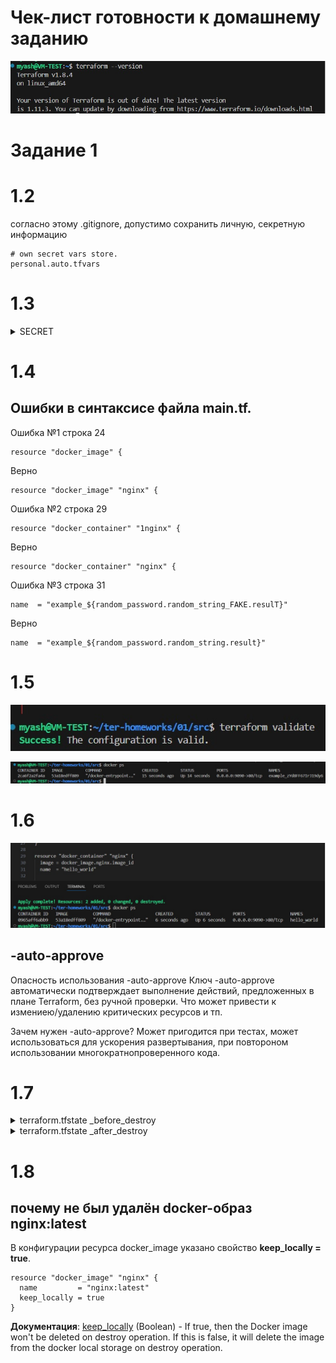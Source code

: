 # Чек-лист готовности к домашнему заданию
![Terraform Version](https://github.com/Myash-New/ter-homeworks/blob/main/01/01/task01version.jpg)

# Задание 1
# 1.2
согласно этому .gitignore, допустимо сохранить личную, секретную информацию
```
# own secret vars store.
personal.auto.tfvars
```
# 1.3
<details>
  <summary>SECRET</summary>
  
```
"result": "zYd8FF67IrJ19dy6",
```

</details>

# 1.4
## Ошибки в синтаксисе файла main.tf.
Ошибка №1 строка 24
```
resource "docker_image" {
```
Верно
```
resource "docker_image" "nginx" {
```
Ошибка №2 строка 29
```
resource "docker_container" "1nginx" {
```
Верно
```
resource "docker_container" "nginx" {
```
Ошибка №3 строка 31
```
name  = "example_${random_password.random_string_FAKE.resulT}"
```
Верно
```
name  = "example_${random_password.random_string.result}"
```
# 1.5

![validate](https://github.com/Myash-New/ter-homeworks/blob/main/01/01/task01validate.jpg)

![docker_ps](https://github.com/Myash-New/ter-homeworks/blob/main/01/01/task01docker_ps.jpg)

# 1.6

![docker_ps_after_name_change](https://github.com/Myash-New/ter-homeworks/blob/main/01/01/task01docker_ps2.jpg)

## -auto-approve
Опасность использования -auto-approve
Ключ -auto-approve автоматически подтверждает выполнение действий, предложенных в плане Terraform, без ручной проверки. 
Что может привести к измениею/удалению критических ресурсов и тп.

Зачем нужен -auto-approve?
Может пригодится при тестах, может использоваться для ускорения развертывания, при повтороном использовании многократнопроверенного кода. 

# 1.7

<details>
  <summary>terraform.tfstate _before_destroy</summary>
  
```
{
  "version": 4,
  "terraform_version": "1.8.4",
  "serial": 29,
  "lineage": "04578dc8-38ba-36f0-acb9-38c09d74a358",
  "outputs": {},
  "resources": [
    {
      "mode": "managed",
      "type": "docker_container",
      "name": "nginx",
      "provider": "provider[\"registry.terraform.io/kreuzwerker/docker\"]",
      "instances": [
        {
          "schema_version": 2,
          "attributes": {
            "attach": false,
            "bridge": "",
            "capabilities": [],
            "cgroupns_mode": null,
            "command": [
              "nginx",
              "-g",
              "daemon off;"
            ],
            "container_logs": null,
            "container_read_refresh_timeout_milliseconds": 15000,
            "cpu_set": "",
            "cpu_shares": 0,
            "destroy_grace_seconds": null,
            "devices": [],
            "dns": null,
            "dns_opts": null,
            "dns_search": null,
            "domainname": "",
            "entrypoint": [
              "/docker-entrypoint.sh"
            ],
            "env": [],
            "exit_code": null,
            "gpus": null,
            "group_add": null,
            "healthcheck": null,
            "host": [],
            "hostname": "0965aff6abb9",
            "id": "0965aff6abb96d524db1fc5395d527abbd09d867dc8d3092a2b1688a5b85dc30",
            "image": "sha256:53a18edff8091d5faff1e42b4d885bc5f0f897873b0b8f0ace236cd5930819b0",
            "init": false,
            "ipc_mode": "private",
            "labels": [],
            "log_driver": "json-file",
            "log_opts": null,
            "logs": false,
            "max_retry_count": 0,
            "memory": 0,
            "memory_swap": 0,
            "mounts": [],
            "must_run": true,
            "name": "hello_world",
            "network_data": [
              {
                "gateway": "172.17.0.1",
                "global_ipv6_address": "",
                "global_ipv6_prefix_length": 0,
                "ip_address": "172.17.0.2",
                "ip_prefix_length": 16,
                "ipv6_gateway": "",
                "mac_address": "9e:7e:ea:61:e6:01",
                "network_name": "bridge"
              }
            ],
            "network_mode": "bridge",
            "networks_advanced": [],
            "pid_mode": "",
            "ports": [
              {
                "external": 9090,
                "internal": 80,
                "ip": "0.0.0.0",
                "protocol": "tcp"
              }
            ],
            "privileged": false,
            "publish_all_ports": false,
            "read_only": false,
            "remove_volumes": true,
            "restart": "no",
            "rm": false,
            "runtime": "runc",
            "security_opts": [],
            "shm_size": 64,
            "start": true,
            "stdin_open": false,
            "stop_signal": "SIGQUIT",
            "stop_timeout": 0,
            "storage_opts": null,
            "sysctls": null,
            "tmpfs": null,
            "tty": false,
            "ulimit": [],
            "upload": [],
            "user": "",
            "userns_mode": "",
            "volumes": [],
            "wait": false,
            "wait_timeout": 60,
            "working_dir": ""
          },
          "sensitive_attributes": [],
          "private": "eyJzY2hlbWFfdmVyc2lvbiI6IjIifQ==",
          "dependencies": [
            "docker_image.nginx"
          ]
        }
      ]
    },
    {
      "mode": "managed",
      "type": "docker_image",
      "name": "nginx",
      "provider": "provider[\"registry.terraform.io/kreuzwerker/docker\"]",
      "instances": [
        {
          "schema_version": 0,
          "attributes": {
            "build": [],
            "force_remove": null,
            "id": "sha256:53a18edff8091d5faff1e42b4d885bc5f0f897873b0b8f0ace236cd5930819b0nginx:latest",
            "image_id": "sha256:53a18edff8091d5faff1e42b4d885bc5f0f897873b0b8f0ace236cd5930819b0",
            "keep_locally": true,
            "name": "nginx:latest",
            "platform": null,
            "pull_triggers": null,
            "repo_digest": "nginx@sha256:124b44bfc9ccd1f3cedf4b592d4d1e8bddb78b51ec2ed5056c52d3692baebc19",
            "triggers": null
          },
          "sensitive_attributes": [],
          "private": "bnVsbA=="
        }
      ]
    },
    {
      "mode": "managed",
      "type": "random_password",
      "name": "random_string",
      "provider": "provider[\"registry.terraform.io/hashicorp/random\"]",
      "instances": [
        {
          "schema_version": 3,
          "attributes": {
            "bcrypt_hash": "$2a$10$4HEH7mGzGPhLxHRbRu/DMOkX99ckNtG9DnK/BtnnlA95rfZ35W5S2",
            "id": "none",
            "keepers": null,
            "length": 16,
            "lower": true,
            "min_lower": 1,
            "min_numeric": 1,
            "min_special": 0,
            "min_upper": 1,
            "number": true,
            "numeric": true,
            "override_special": null,
            "result": "C3YnpbQ0VB5z8erj",
            "special": false,
            "upper": true
          },
          "sensitive_attributes": [
            [
              {
                "type": "get_attr",
                "value": "result"
              }
            ],
            [
              {
                "type": "get_attr",
                "value": "bcrypt_hash"
              }
            ]
          ]
        }
      ]
    }
  ],
  "check_results": null
}
```

</details>
<details>
  <summary>terraform.tfstate _after_destroy</summary>
  
```
{
  "version": 4,
  "terraform_version": "1.8.4",
  "serial": 33,
  "lineage": "04578dc8-38ba-36f0-acb9-38c09d74a358",
  "outputs": {},
  "resources": [],
  "check_results": null
}
```
</details>

# 1.8
## почему не был удалён docker-образ nginx:latest
В конфигурации ресурса docker_image указано свойство **keep_locally = true**. 
```
resource "docker_image" "nginx" {
  name         = "nginx:latest"
  keep_locally = true
}
```

**Документация**:
[keep_locally](https://registry.terraform.io/providers/kreuzwerker/docker/latest/docs/resources/image.html#keep_locally-1) (Boolean) - If true, then the Docker image won't be deleted on destroy operation. If this is false, it will delete the image from the docker local storage on destroy operation.
